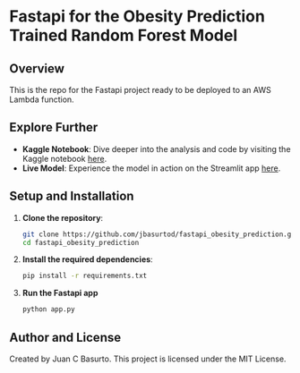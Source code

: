 # Fastapi for the Obesity Prediction Trained Random Forest Model

## Overview

This is the repo for the Fastapi project ready to be deployed to an AWS Lambda function.

## Explore Further

- **Kaggle Notebook**: Dive deeper into the analysis and code by visiting the Kaggle notebook [here](https://www.kaggle.com/code/jbasurtod/predicting-obesity-with-random-forests).
- **Live Model**: Experience the model in action on the Streamlit app [here](https://obesitypred.streamlit.app/).

## Setup and Installation

1. **Clone the repository**:
   ```bash
   git clone https://github.com/jbasurtod/fastapi_obesity_prediction.git
   cd fastapi_obesity_prediction

2. **Install the required dependencies**:
   ```bash
   pip install -r requirements.txt

3. **Run the Fastapi app**
   ```bash
   python app.py

## Author and License

Created by Juan C Basurto. This project is licensed under the MIT License.
